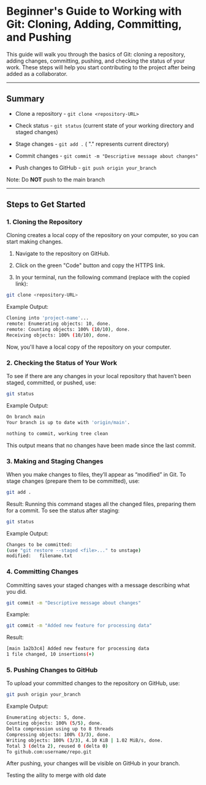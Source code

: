 # Beginner's Guide to Working with Git: Cloning, Adding, Committing, and Pushing

This guide will walk you through the basics of Git: cloning a repository, 
adding changes, committing, pushing, and checking the status of your work. 
These steps will help you start contributing to the project 
after being added as a collaborator. 

---

## Summary

* Clone a repository - `git clone <repository-URL>`

* Check status - `git status` 
(current state of your working directory and staged changes)

* Stage changes - `git add .` ( "." represents current directory)

* Commit changes - `git commit -m "Descriptive message about changes"`

* Push changes to GitHub - `git push origin your_branch`

Note: Do **NOT** push to the main branch

---

## Steps to Get Started
### 1. Cloning the Repository

Cloning creates a local copy of the repository on your computer, so you can start making changes.

1. Navigate to the repository on GitHub.

2. Click on the green "Code" button and copy the HTTPS link.

3. In your terminal, run the following command (replace <repository-URL> with the copied link):

```bash
git clone <repository-URL>
```
Example Output:

```bash
Cloning into 'project-name'...
remote: Enumerating objects: 10, done.
remote: Counting objects: 100% (10/10), done.
Receiving objects: 100% (10/10), done.
```

Now, you'll have a local copy of the repository on your computer.

### 2. Checking the Status of Your Work

To see if there are any changes in your local repository
that haven’t been staged, committed, or pushed, use:

```bash
git status
```

Example Output:

```bash
On branch main
Your branch is up to date with 'origin/main'.

nothing to commit, working tree clean
```

This output means that no changes have been made since the last commit.

### 3. Making and Staging Changes

When you make changes to files, they’ll appear as “modified” in Git. 
To stage changes (prepare them to be committed), use:

```bash
git add .
```
Result: Running this command stages all the changed files, 
preparing them for a commit. To see the status after staging:

```bash
git status
```

Example Output:

```bash
Changes to be committed:
(use "git restore --staged <file>..." to unstage)
modified:   filename.txt
```

### 4. Committing Changes

Committing saves your staged changes with a message describing what you did.

```bash
git commit -m "Descriptive message about changes"
```

Example:

```bash
git commit -m "Added new feature for processing data"
```

Result:

```bash
[main 1a2b3c4] Added new feature for processing data
1 file changed, 10 insertions(+)
```

### 5. Pushing Changes to GitHub

To upload your committed changes to the repository on GitHub, use:

```bash
git push origin your_branch
```
Example Output:

```bash
Enumerating objects: 5, done.
Counting objects: 100% (5/5), done.
Delta compression using up to 8 threads
Compressing objects: 100% (3/3), done.
Writing objects: 100% (3/3), 4.10 KiB | 1.02 MiB/s, done.
Total 3 (delta 2), reused 0 (delta 0)
To github.com:username/repo.git
```
After pushing, your changes will be visible on GitHub in your branch.

Testing the aility to merge with old date